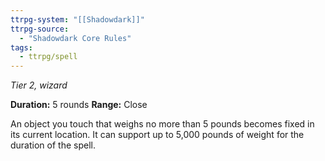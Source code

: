 ```yaml
---
ttrpg-system: "[[Shadowdark]]"
ttrpg-source: 
  - "Shadowdark Core Rules"
tags:
  - ttrpg/spell
---
```

*Tier 2, wizard*

**Duration:** 5 rounds
**Range:** Close

An object you touch that weighs no more than 5 pounds becomes fixed in its current location. It can support up to 5,000 pounds of weight for the duration of the spell.
